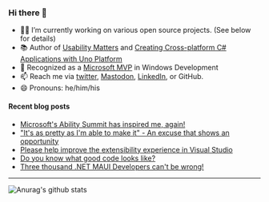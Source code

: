 ### Hi there 👋

- 👨‍💻 I’m currently working on various open source projects. (See below for details)
- 📚 Author of [Usability Matters](https://www.manning.com/books/usability-matters?a_aid=mrlacey) and [Creating Cross-platform C# Applications with Uno Platform](https://www.packtpub.com/product/creating-cross-platform-c-applications-with-uno-platform/9781801078498)
- 🏅 Recognized as a [Microsoft MVP](https://mvp.microsoft.com/en-us/PublicProfile/5001397?fullName=Matt%20Lacey) in Windows Development
- 📫 Reach me via [twitter](https://twitter.com/mrlacey), <a rel="me" href="https://fosstodon.org/@mrlacey">Mastodon</a>, [LinkedIn](https://www.linkedin.com/in/mrlacey), or GitHub.
- 😄 Pronouns: he/him/his

<!--
**mrlacey/mrlacey** is a ✨ _special_ ✨ repository because its `README.md` (this file) appears on your GitHub profile.

Here are some ideas to get you started:

- 🔭 I’m currently working on ...
- 🌱 I’m currently learning ...
- 👯 I’m looking to collaborate on ...
- 🤔 I’m looking for help with ...
- 💬 Ask me about ...
- 📫 How to reach me: ...
- 😄 Pronouns: ...
- ⚡ Fun fact: ...
-->

#### Recent blog posts
<!-- BLOG-POST-LIST:START -->
- [Microsoft&#39;s Ability Summit has inspired me, again!](https://www.mrlacey.com/2023/03/microsofts-ability-summit-has-inspired.html)
- [&quot;It&#39;s as pretty as I&#39;m able to make it&quot; - An excuse that shows an opportunity](https://www.mrlacey.com/2023/03/its-as-pretty-as-im-able-to-make-it.html)
- [Please help improve the extensibility experience in Visual Studio](https://www.mrlacey.com/2023/03/please-help-improve-extensibility.html)
- [Do you know what good code looks like?](https://www.mrlacey.com/2023/03/do-you-know-what-good-code-looks-like.html)
- [Three thousand .NET MAUI Developers can&#39;t be wrong!](https://www.mrlacey.com/2023/03/three-thousand-net-maui-developers-cant.html)
<!-- BLOG-POST-LIST:END -->

---

![Anurag's github stats](https://github-readme-stats.vercel.app/api?username=mrlacey&count_private=true&show_icons=true)
